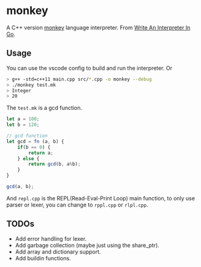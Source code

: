 # monkey
A C++ version [monkey](https://monkeylang.org/) language interpreter. From [Write An Interpreter In Go](https://interpreterbook.com/).
## Usage
You can use the vscode config to build and run the interpreter. Or
```bash
> g++ -std=c++11 main.cpp src/*.cpp -o monkey --debug
> ./monkey test.mk
> Integer
> 20
```
The `test.mk` is a gcd function.
```js
let a = 100;
let b = 120;

// gcd function
let gcd = fn (a, b) {
	if(b == 0) {
		return a;
	} else {
		return gcd(b, a%b);
	}
}

gcd(a, b);
```
And `repl.cpp` is the REPL(Read-Eval-Print Loop) main function, to only use parser or lexer, you can change to `rppl.cpp` or `rlpl.cpp`.

## TODOs
- Add error handling for lexer.
- Add garbage collection (maybe just using the share_ptr).
- Add array and dictionary support.
- Add buildin functions.
